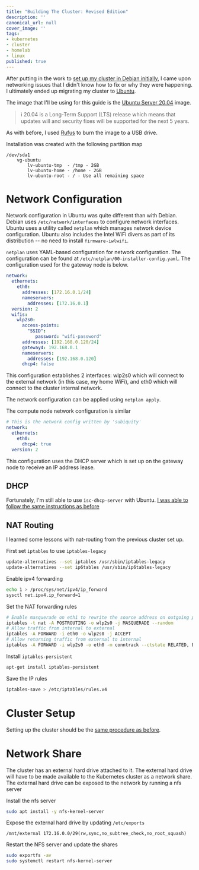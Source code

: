 ```yaml
---
title: "Building The Cluster: Revised Edition"
description: ''
canonical_url: null
cover_image: ''
tags:
- kubernetes
- cluster
- homelab
- linux
published: true
---
```


After putting in the work to
[set up my cluster in Debian initially](https://dev.to/mikeyglitz/building-the-cluster-first-steps-153o),
I came upon networking issues that I didn't know how to fix or why they were happening.
I ultimately ended up migrating my cluster to [Ubuntu](https://ubuntu.com).

The image that I'll be using for this guide is the
[Ubuntu Server 20.04](https://ubuntu.com/download/server)
image.

> ℹ 20.04 is a Long-Term Support (LTS) release which means that
> updates will and security fixes will be supported for the next
> 5 years.

As with before, I used [Rufus](https://rufus.ie) to burn the image to a USB drive.

Installation was created with the following partition map

```text
/dev/sda1
    vg-ubuntu
        lv-ubuntu-tmp  - /tmp - 2GB
        lv-ubuntu-home - /home - 2GB
        lv-ubuntu-root - / - Use all remaining space
```

# Network Configuration

Network configuration in Ubuntu was quite different than with Debian.
Debian uses `/etc/network/interfaces` to configure network interfaces.
Ubuntu uses a utility called `netplan` which manages network device configuration.
Ubuntu also includes the Intel WiFi divers as part of its distribution -- no need to
install `firmware-iwlwifi`.

`netplan` uses YAML-based configuration for network configuration.
The configuration can be found at `/etc/netplan/00-installer-config.yaml`.
The configuration used for the gateway node is below.

```yml
network:
  ethernets:
    eth0:
      addresses: [172.16.0.1/24]
      nameservers:
        addresses: [172.16.0.1]
  version: 2
  wifis:
    wlp2s0:
      access-points:
        "SSID":
           password: "wifi-password"
      addresses: [192.168.0.120/24]
      gateway4: 192.168.0.1
      nameservers:
        addresses: [192.168.0.120]
      dhcp4: false
```

This configuration establishes 2 interfaces: wlp2s0 which will connect
to the external network (in this case, my home WiFi), and eth0 which
will connect to the cluster internal network.

The network configuration can be applied using `netplan apply`.

The compute node network configuration is similar

```yml
# This is the network config written by 'subiquity'
network:
  ethernets:
    eth0:
      dhcp4: true
  version: 2
```

This configuration uses the DHCP server which is set up on the gateway node
to receive an IP address lease.

## DHCP

Fortunately, I'm still able to use `isc-dhcp-server` with Ubuntu.
[I was able to follow the same instructions as before](https://dev.to/mikeyglitz/building-the-cluster-first-steps-153o#dhcp)

## NAT Routing

I learned some lessons with nat-routing from the previous cluster set up.

First set `iptables` to use `iptables-legacy`

```bash
update-alternatives --set iptables /usr/sbin/iptables-legacy
update-alternatives --set ip6tables /usr/sbin/ip6tables-legacy
```

Enable ipv4 forwarding

```bash
echo 1 > /proc/sys/net/ipv4/ip_forward
sysctl net.ipv4.ip_forward=1
```

Set the NAT forwarding rules

```bash
# Enable masquerade on eth1 to rewrite the source address on outgoing packets. If you truly want symmetric NAT, you'll need the --random at the end:
iptables -t nat -A POSTROUTING -o wlp2s0 -j MASQUERADE --random
# Allow traffic from internal to external
iptables -A FORWARD -i eth0 -o wlp2s0 -j ACCEPT
# Allow returning traffic from external to internal
iptables -A FORWARD -i wlp2s0 -o eth0 -m conntrack --ctstate RELATED, ESTABLISHED -j ACCEPT
```

Install `iptables-persistent`

```bash
apt-get install iptables-persistent
```

Save the IP rules

```bash
iptables-save > /etc/iptables/rules.v4
```

# Cluster Setup

Setting up the cluster should be the
[same procedure as before](https://dev.to/mikeyglitz/building-the-cluster-first-steps-153o#cluster-setup).

# Network Share

The cluster has an external hard drive attached to it.
The external hard drive will have to be made available to the Kubernetes cluster as a network share.
The external hard drive can be exposed to the network by running a nfs server

Install the nfs server

```bash
sudo apt install -y nfs-kernel-server
```

Expose the external hard drive by updating `/etc/exports`

```text
/mnt/external 172.16.0.0/29(rw,sync,no_subtree_check,no_root_squash)
```

Restart the NFS server and update the shares
```bash
sudo exportfs -av
sudo systemctl restart nfs-kernel-server
```
